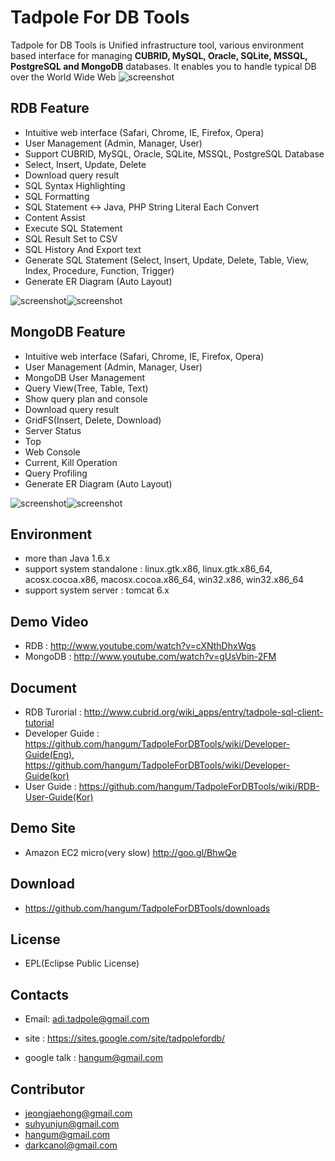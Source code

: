 Tadpole For DB Tools
==
Tadpole for DB Tools is Unified infrastructure tool, various environment based interface for managing <b>CUBRID, MySQL, Oracle, SQLite, MSSQL, PostgreSQL and MongoDB</b> databases. 
It enables you to handle typical DB over the World Wide Web
![screenshot](https://sites.google.com/site/tadpolefordb/_/rsrc/1344090383946/home/TadpoleForDBToolsArch.png?height=359&width=420)

RDB Feature
-
* Intuitive web interface (Safari, Chrome, IE, Firefox, Opera)
* User Management (Admin, Manager, User)
* Support CUBRID, MySQL, Oracle, SQLite, MSSQL, PostgreSQL Database
* Select, Insert, Update, Delete
* Download query result 
* SQL Syntax Highlighting
* SQL Formatting
* SQL Statement <-> Java, PHP String Literal Each Convert
* Content Assist
* Execute SQL Statement
* SQL Result Set to CSV
* SQL History And Export text
* Generate SQL Statement (Select, Insert, Update, Delete, Table, View, Index, Procedure, Function, Trigger)
* Generate ER Diagram (Auto Layout)

![screenshot](https://sites.google.com/site/tadpolefordb/_/rsrc/1330247183579/home/tadpole-erd.png?height=400&width=365)![screenshot](https://sites.google.com/site/tadpolefordb/_/rsrc/1333501091536/home/tadpole-screen-sql.png?height=400&width=349)

MongoDB Feature
-
* Intuitive web interface (Safari, Chrome, IE, Firefox, Opera)
* User Management (Admin, Manager, User)
* MongoDB User Management
* Query View(Tree, Table, Text) 
* Show query plan and console
* Download query result 
* GridFS(Insert, Delete, Download) 
* Server Status
* Top
* Web Console
* Current, Kill Operation
* Query Profiling
* Generate ER Diagram (Auto Layout)

![screenshot](https://sites.google.com/site/tadpolefordb/_/rsrc/1340699960549/home/mongodbAllCollections.png?height=400&width=342)![screenshot](https://sites.google.com/site/tadpolefordb/_/rsrc/1340699986205/home/mongodb%20editor.png?height=328&width=400)

Environment
-
* more than Java 1.6.x
* support system standalone : linux.gtk.x86, linux.gtk.x86_64, acosx.cocoa.x86, macosx.cocoa.x86_64, win32.x86, win32.x86_64
* support system server : tomcat 6.x 

Demo Video
-
* RDB : http://www.youtube.com/watch?v=cXNthDhxWgs
* MongoDB : http://www.youtube.com/watch?v=gUsVbin-2FM

Document
-
* RDB Turorial : http://www.cubrid.org/wiki_apps/entry/tadpole-sql-client-tutorial
* Developer Guide :  https://github.com/hangum/TadpoleForDBTools/wiki/Developer-Guide(Eng), https://github.com/hangum/TadpoleForDBTools/wiki/Developer-Guide(kor)
* User Guide : https://github.com/hangum/TadpoleForDBTools/wiki/RDB-User-Guide(Kor)

Demo Site
-
* Amazon EC2 micro(very slow) http://goo.gl/BhwQe
 
Download
-
* https://github.com/hangum/TadpoleForDBTools/downloads
 
License
-
* EPL(Eclipse Public License)

Contacts
-
* Email: adi.tadpole@gmail.com
* site : https://sites.google.com/site/tadpolefordb/

* google talk : hangum@gmail.com

Contributor
-
* jeongjaehong@gmail.com
* suhyunjun@gmail.com
* hangum@gmail.com 
* darkcanol@gmail.com